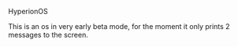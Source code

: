 HyperionOS

This is an os in very early beta mode, for the moment it only prints 2 messages to the screen.
